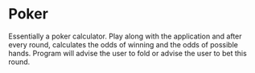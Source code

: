 # Poker

Essentially a poker calculator. Play along with the application and after every round, calculates the odds of winning and the odds of possible hands. Program will
advise the user to fold or advise the user to bet this round. 
